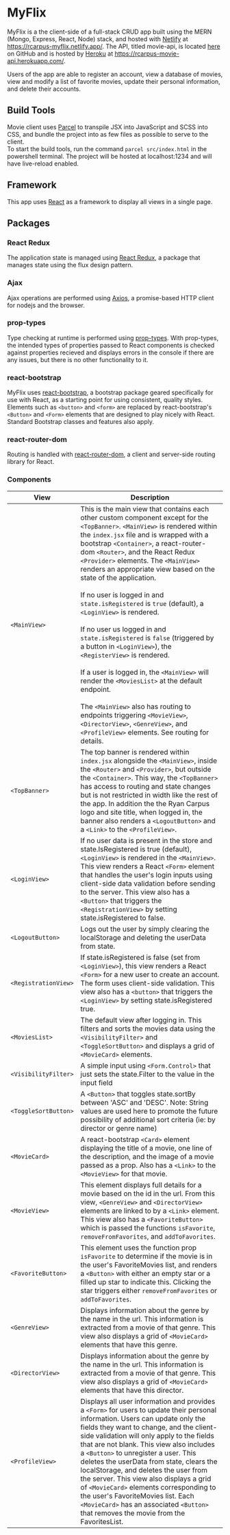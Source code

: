 # MyFlix
MyFlix is a the client-side of a full-stack CRUD app built using the MERN (Mongo, Express, React, Node) stack, and hosted with [Netlify](https://www.netlify.com/) at https://rcarpus-myflix.netlify.app/. The API, titled movie-api, is located [here](https://github.com/RCarpus/movie-api) on GitHub and is hosted by [Heroku](https://devcenter.heroku.com/) at https://rcarpus-movie-api.herokuapp.com/.  

Users of the app are able to register an account, view a database of movies, view and modify a list of favorite movies, update their personal information, and delete their accounts. 
## Build Tools
Movie client uses [Parcel](https://parceljs.org/docs/) to transpile JSX into JavaScript and SCSS into CSS, and bundle the project into as few files as possible to serve to the client.  
To start the build tools, run the command `parcel src/index.html` in the powershell terminal. The project will be hosted at localhost:1234 and will have live-reload enabled.
## Framework
This app uses [React](https://reactjs.org/docs/getting-started.html) as a framework to display all views in a single page.
## Packages
### React Redux
The application state is managed using [React Redux](https://react-redux.js.org/introduction/getting-started), a package that manages state using the flux design pattern.
### Ajax
Ajax operations are performed using [Axios](https://axios-http.com/docs/intro), a promise-based HTTP client for nodejs and the browser. 
### prop-types
Type checking at runtime is performed using [prop-types](https://www.npmjs.com/package/prop-types). With prop-types, the intended types of properties passed to React components is checked against properties recieved and displays errors in the console if there are any issues, but there is no other functionality to it.
### react-bootstrap
MyFlix uses [react-bootstrap](https://react-bootstrap.github.io/getting-started/introduction/), a bootstrap package geared specifically for use with React, as a starting point for using consistent, quality styles. Elements such as `<button>` and `<form>` are replaced by react-bootstrap's `<Button>` and `<Form>` elements that are designed to play nicely with React. Standard Bootstrap classes and features also apply.
### react-router-dom
Routing is handled with [react-router-dom](https://github.com/remix-run/react-router/blob/main/docs/getting-started/tutorial.md), a client and server-side routing library for React.
### Components
| View | Description |
| --- | --- |
| `<MainView>` | This is the main view that contains each other custom component except for the `<TopBanner>`. `<MainView>` is rendered within the `index.jsx` file and is wrapped with a bootstrap `<Container>`, a react-router-dom `<Router>`, and the React Redux `<Provider>` elements. The `<MainView>` renders an appropriate view based on the state of the application. <br><br> If no user is logged in and `state.isRegistered` is `true` (default), a `<LoginView>` is rendered. <br><br> If no user us logged in and `state.isRegistered` is `false` (triggered by a button in `<LoginView>`), the `<RegisterView>` is rendered. <br><br> If a user is logged in, the `<MainView>` will render the `<MoviesList>` at the default endpoint. <br><br> The `<MainView>` also has routing to endpoints triggering `<MovieView>`, `<DirectorView>`, `<GenreView>`, and `<ProfileView>` elements. See routing for details. |
| `<TopBanner>` | The top banner is rendered within `index.jsx` alongside the `<MainView>`, inside the `<Router>` and `<Provider>`, but outside the `<Container>`. This way, the `<TopBanner>` has access to routing and state changes but is not restricted in width like the rest of the app. In addition the the Ryan Carpus logo and site title, when logged in, the banner also renders a `<LogoutButton>` and a `<Link>` to the `<ProfileView>`. |
| `<LoginView>` | If no user data is present in the store and state.IsRegistered is true (default), `<LoginView>` is rendered in the `<MainView>`. This view renders a React `<Form>` element that handles the user's login inputs using client-side data validation before sending to the server. This view also has a `<Button>` that triggers the `<RegistrationView>` by setting state.isRegistered to false. |
| `<LogoutButton>` | Logs out the user by simply clearing the localStorage and deleting the userData from state. |
| `<RegistrationView>` | If state.isRegistered is false (set from `<LoginView>`), this view renders a React `<Form>` for a new user to create an account. The form uses client-side validation. This view also has a `<button>` that triggers the `<LoginView>` by setting state.isRegistered true. |
| `<MoviesList>` | The default view after logging in. This filters and sorts the movies data using the `<VisibilityFilter>` and `<ToggleSortButton>` and displays a grid of `<MovieCard>` elements. |
| `<VisibilityFilter>` | A simple input using `<Form.Control>` that just sets the state.Filter to the value in the input field |
| `<ToggleSortButton>` | A `<Button>` that toggles state.sortBy between 'ASC' and 'DESC'. Note: String values are used here to promote the future possibility of additional sort criteria (ie: by director or genre name) |
| `<MovieCard>` | A react-bootstrap `<Card>` element displaying the title of a movie, one line of the description, and the image of a movie passed as a prop. Also has a `<Link>` to the `<MovieView>` for that movie. |
| `<MovieView>` | This element displays full details for a movie based on the id in the url. From this view, `<GenreView>` and `<DirectorView>` elements are linked to by a `<Link>` element. This view also has a `<FavoriteButton>` which is passed the functions `isFavorite`, `removeFromFavorites`, and `addToFavorites`. |
| `<FavoriteButton>` | This element uses the function prop `isFavorite` to determine if the movie is in the user's FavoriteMovies list, and renders a `<Button>` with either an empty star or a filled up star to indicate this. Clicking the star triggers either `removeFromFavorites` or `addToFavorites`. |
| `<GenreView>` | Displays information about the genre by the name in the url. This information is extracted from a movie of that genre. This view also displays a grid of `<MovieCard>` elements that have this genre. |
| `<DirectorView>` | Displays information about the genre by the name in the url. This information is extracted from a movie of that genre. This view also displays a grid of `<MovieCard>` elements that have this director. |
| `<ProfileView>` | Displays all user information and provides a `<Form>` for users to update their personal information. Users can update only the fields they want to change, and the client-side validation will only apply to the fields that are not blank. This view also includes a `<Button>` to unregister a user. This deletes the userData from state, clears the localStorage, and deletes the user from the server. This view also displays a grid of `<MovieCard>` elements corresponding to the user's FavoriteMovies list. Each `<MovieCard>` has an associated `<Button>` that removes the movie from the FavoritesList. |

